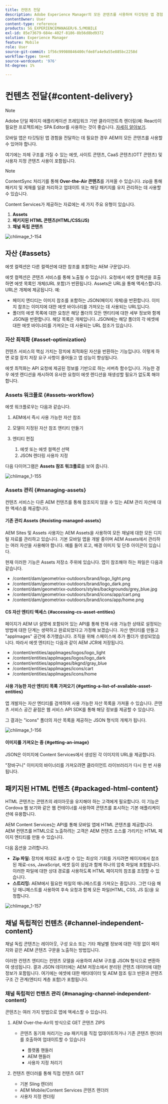 ```yaml
---
title: 컨텐츠 전달
description: Adobe Experience Manager의 모든 콘텐츠를 사용하여 타깃팅된 앱 경험을 전달하는 방법에 대해 알아봅니다.
contentOwner: User
content-type: reference
products: SG_EXPERIENCEMANAGER/6.5/MOBILE
exl-id: 85e73679-684e-402f-8186-8b56d8bd9372
solution: Experience Manager
feature: Mobile
role: User
source-git-commit: 1f56c99980846400cfde8fa4e9a55e885bc2258d
workflow-type: tm+mt
source-wordcount: '976'
ht-degree: 1%

---
```


# 컨텐츠 전달{#content-delivery}

>[!NOTE]
>
>Adobe 단일 페이지 애플리케이션 프레임워크 기반 클라이언트측 렌더링(예: React)이 필요한 프로젝트에는 SPA Editor를 사용하는 것이 좋습니다. [자세히 알아보기](/help/sites-developing/spa-overview.md).

모바일 앱은 타깃팅된 앱 경험을 전달하는 데 필요한 경우 AEM의 모든 콘텐츠를 사용할 수 있어야 합니다.

여기에는 자체 구조를 가질 수 있는 에셋, 사이트 콘텐츠, CaaS 콘텐츠(OTT 콘텐츠) 및 사용자 지정 콘텐츠 사용이 포함됩니다.

>[!NOTE]
>
>ContentSync 처리기를 통해 **Over-the-Air 콘텐츠**&#x200B;를 가져올 수 있습니다. zip을 통해 패키지 및 게재를 일괄 처리하고 업데이트 또는 해당 패키지를 유지 관리하는 데 사용할 수 있습니다.

Content Services가 제공하는 자료에는 세 가지 주요 유형이 있습니다.

1. **Assets**
1. **패키지된 HTML 콘텐츠(HTML/CSS/JS)**
1. **채널 독립 콘텐츠**

![chlimage_1-154](assets/chlimage_1-154.png)

## 자산 {#assets}

에셋 컬렉션은 다른 컬렉션에 대한 참조를 포함하는 AEM 구문입니다.

에셋 컬렉션은 콘텐츠 서비스를 통해 노출될 수 있습니다. 요청에서 에셋 컬렉션을 호출하면 에셋 목록인 개체(URL 포함)가 반환됩니다. Assets은 URL을 통해 액세스합니다. URL은 개체에 제공됩니다. 예:

* 페이지 엔티티는 이미지 참조를 포함하는 JSON(페이지 개체)을 반환합니다. 이미지 참조는 이미지에 대한 에셋 바이너리를 가져오는 데 사용되는 URL입니다.
* 폴더의 에셋 목록에 대한 요청은 해당 폴더의 모든 엔티티에 대한 세부 정보와 함께 JSON을 반환합니다. 해당 목록은 개체입니다. JSON에는 해당 폴더의 각 에셋에 대한 에셋 바이너리를 가져오는 데 사용되는 URL 참조가 있습니다.

### 자산 최적화 {#asset-optimization}

컨텐츠 서비스의 핵심 가치는 장치에 최적화된 자산을 반환하는 기능입니다. 이렇게 하면 로컬 장치 저장 요구 사항이 줄어들고 앱 성능이 향상됩니다.

에셋 최적화는 API 요청에 제공된 정보를 기반으로 하는 서버측 함수입니다. 가능한 경우 에셋 렌디션을 캐시하여 유사한 요청이 에셋 렌디션을 재생성할 필요가 없도록 해야 합니다.

### Assets 워크플로 {#assets-workflow}

에셋 워크플로우는 다음과 같습니다.

1. AEM에서 즉시 사용 가능한 자산 참조
1. 모델이 지정된 자산 참조 엔티티 만들기
1. 엔티티 편집

   1. 에셋 또는 에셋 컬렉션 선택
   1. JSON 렌더링 사용자 지정

다음 다이어그램은 **Assets 참조 워크플로**&#x200B;를 보여 줍니다.

![chlimage_1-155](assets/chlimage_1-155.png)

### Assets 관리 {#managing-assets}

컨텐츠 서비스는 다른 AEM 컨텐츠를 통해 참조되지 않을 수 있는 AEM 관리 자산에 대한 액세스를 제공합니다.

#### 기존 관리 Assets {#existing-managed-assets}

AEM Sites 및 Assets 사용자는 AEM Assets을 사용하여 모든 채널에 대한 모든 디지털 자료를 관리하고 있습니다. 기본 모바일 앱을 개발 중이며 AEM Assets에서 관리하는 여러 자산을 사용해야 합니다. 예를 들어 로고, 배경 이미지 및 단추 아이콘이 있습니다.

현재 이러한 기능은 Assets 저장소 주위에 있습니다. 앱이 참조해야 하는 파일은 다음과 같습니다.

* /content/dam/geometrixx-outdoors/brand/logo_light.png
* /content/dam/geometrixx-outdoors/brand/logo_dark.png
* /content/dam/geometrixx-outdoors/styles/backgrounds/grey_blue.jpg
* /content/dam/geometrixx-outdoors/brand/icons/app/cart.png
* /content/dam/geometrixx-outdoors/brand/icons/app/home.png

#### CS 자산 엔티티 액세스 {#accessing-cs-asset-entities}

페이지가 AEM UI 설명에 포함되어 있는 API를 통해 현재 사용 가능한 상태로 설정되는 방법에 대한 단계는 생략하고 완료되었다고 가정해 보겠습니다. 자산 엔티티를 만들고 &quot;appImages&quot; 공간에 추가했습니다. 조직을 위해 스페이스에 추가 폴더가 생성되었습니다. 따라서 에셋 엔티티는 다음과 같이 AEM JCR에 저장됩니다.

* /content/entities/appImages/logos/logo_light
* /content/entities/appImages/logos/logo_dark
* /content/entities/appImages/bkgnd/gray_blue
* /content/entities/appImages/icons/cart
* /content/entities/appImages/icons/home

#### 사용 가능한 자산 엔티티 목록 가져오기 {#getting-a-list-of-available-asset-entities}

앱 개발자는 자산 엔티티를 검색하여 사용 가능한 자산 목록을 가져올 수 있습니다. 콘텐츠 서비스 공간 끝점은 웹 서비스 API SDK를 통해 해당 정보를 제공할 수 있습니다.

그 결과는 &quot;icons&quot; 폴더의 자산 목록을 제공하는 JSON 형식의 개체가 됩니다.

![chlimage_1-156](assets/chlimage_1-156.png)

#### 이미지를 가져오는 중 {#getting-an-image}

JSON은 이미지에 Content Services에서 생성된 각 이미지의 URL을 제공합니다.

&quot;장바구니&quot; 이미지의 바이너리를 가져오려면 클라이언트 라이브러리가 다시 한 번 사용됩니다.

## 패키지된 HTML 컨텐츠 {#packaged-html-content}

HTML 콘텐츠는 콘텐츠의 레이아웃을 유지해야 하는 고객에게 필요합니다. 이 기능은 Cordova 웹 보기와 같은 웹 컨테이너를 사용하여 콘텐츠를 표시하는 기본 애플리케이션에 유용합니다.

AEM Content Services는 API를 통해 모바일 앱에 HTML 콘텐츠를 제공합니다. AEM 컨텐츠를 HTML으로 노출하려는 고객은 AEM 컨텐츠 소스를 가리키는 HTML 페이지 엔티티를 만들 수 있습니다.

다음 옵션을 고려합니다.

* **Zip 파일:** 장치에 제대로 표시할 수 있는 최상의 기회를 가지려면 페이지에서 참조된 재료-css, JavaScript, 에셋 등이 응답과 함께 하나의 압축 파일에 포함됩니다. 이러한 파일에 대한 상대 경로를 사용하도록 HTML 페이지의 참조를 조정할 수 있습니다.
* **스트리밍:** AEM에서 필요한 파일의 매니페스트를 가져오는 중입니다. 그런 다음 해당 매니페스트를 사용하여 후속 요청과 함께 모든 파일(HTML, CSS, JS 등)을 요청합니다.

![chlimage_1-157](assets/chlimage_1-157.png)

## 채널 독립적인 컨텐츠 {#channel-independent-content}

채널 독립 콘텐츠는 레이아웃, 구성 요소 또는 기타 채널별 정보에 대한 걱정 없이 페이지와 같은 AEM 콘텐츠 구문을 노출하는 방법입니다.

이러한 컨텐츠 엔티티는 컨텐츠 모델을 사용하여 AEM 구조를 JSON 형식으로 변환하여 생성됩니다. 결과 JSON 데이터에는 AEM 저장소에서 분리된 콘텐츠 데이터에 대한 정보가 포함됩니다. 여기에는 에셋에 대한 메타데이터 및 AEM 참조 링크 반환과 콘텐츠 구조 간 관계(엔티티 계층 포함)가 포함됩니다.

### 채널 독립적인 컨텐츠 관리 {#managing-channel-independent-content}

콘텐츠는 여러 가지 방법으로 앱에 액세스할 수 있습니다.

1. AEM Over-the-Air의 방식으로 GET 콘텐츠 ZIPS

   * 콘텐츠 동기화 처리기는 zip 패키지를 직접 업데이트하거나 기존 콘텐츠 렌더러를 호출하여 업데이트할 수 있습니다

      * 플랫폼 핸들러
      * AEM 핸들러
      * 사용자 지정 처리기

1. 컨텐츠 렌더러를 통해 직접 컨텐츠 GET

   * 기본 Sling 렌더러
   * AEM Mobile/Content Services 콘텐츠 렌더러
   * 사용자 지정 렌더링

